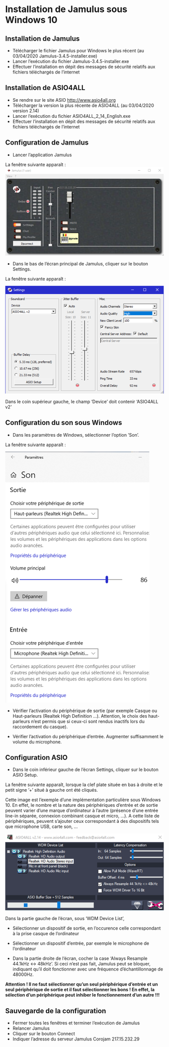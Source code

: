 # Installation de Jamulus sous Windows 10

## Installation de Jamulus
* Télécharger le fichier Jamulus pour Windows le plus récent (au 03/04/2020 Jamulus-3.4.5-installer.exe)
* Lancer l’exécution du fichier Jamulus-3.4.5-installer.exe
* Effectuer l’installation en dépit des messages de sécurité relatifs aux fichiers téléchargés de l’internet

## Installation de ASIO4ALL
* Se rendre sur le site ASIO http://www.asio4all.org 
* Télécharger la version la plus récente de ASIO4ALL (au 03/04/2020 version 2.14)
* Lancer l’exécution du fichier ASIO4ALL_2_14_English.exe
* Effectuer l’installation en dépit des messages de sécurité relatifs aux fichiers téléchargés de l’internet

## Configuration de Jamulus
* Lancer l’application Jamulus

La fenêtre suivante apparaît :
![jamulus](JamulusMainWindow.png)

* Dans le bas de l’écran principal de Jamulus, cliquer sur le bouton Settings.

La fenêtre suivante apparaît :

![jamulus](JamulusSettings.png)

Dans le coin supérieur gauche, le champ ‘Device’ doit contenir ‘ASIO4ALL v2’

## Configuration du son sous Windows
* Dans les paramètres de Windows, sélectionner l’option ’Son’.

La fenêtre suivante apparaît :

![jamulus](WindowsSound.png)

* Vérifier l’activation du périphérique de sortie (par exemple Casque ou Haut-parleurs (Realtek High Definition …). Attention, le choix des haut-parleurs n’est permis que si ceux-ci sont rendus inactifs lors du raccordement du casque).

* Vérifier l’activation du périphérique d’entrée. Augmenter suffisamment le volume du microphone.

## Configuration ASIO
* Dans le coin inférieur gauche de l’écran Settings, cliquer sur le bouton ASIO Setup.

La fenêtre suivante apparaît, lorsque la clef plate située en bas à droite et le petit signe ’+’ situé à gauche ont été cliqués. 

Cette image est l’exemple d’une implémentation particulière sous Windows 10. En effet, le nombre et la nature des périphériques d’entrée et de sortie peuvent varier d’une marque d’ordinateur à l’autre (présence d’une entrée line-in séparée, connexion combinant casque et micro, …). A cette liste de périphériques, peuvent s’ajouter ceux correspondant à des dispositifs tels que microphone USB, carte son, …

![jamulus](ASIO4ALL.png) 

Dans la partie gauche de l’écran, sous ‘WDM Device List’, 
* Sélectionner un dispositif de sortie, en l’occurence celle correspondant à la prise casque de l’ordinateur
* Sélectionner un dispositif d’entrée, par exemple le microphone de l’ordinateur

* Dans la partie droite de l’écran, cocher la case ‘Always Resample 44.1kHz <-> 48kHz’. Si ceci n’est pas fait, Jamulus peut se bloquer, indiquant qu’il doit fonctionner avec une fréquence d’échantillonnage de 48000Hz.

**Attention ! Il ne faut sélectionner qu’un seul périphérique d’entrée et un seul périphérique de sortie et il faut sélectionner les bons ! En effet, la sélection d’un périphérique peut inhiber le fonctionnement d’un autre !!!**


## Sauvegarde de la configuration
* Fermer toutes les fenêtres et terminer l’exécution de Jamulus
* Relancer Jamulus
* Cliquer sur le bouton Connect
* Indiquer l’adresse du serveur Jamulus Corojam 217.15.232.29











